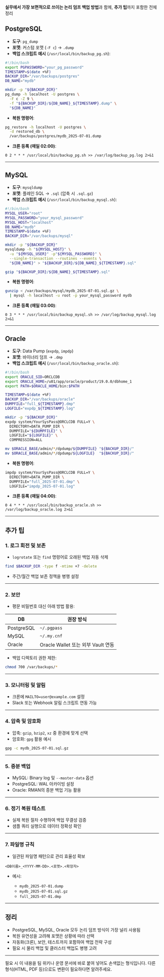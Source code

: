 **실무에서 가장 보편적으로 쓰이는 논리 덤프 백업 방법**과 함께, **추가 팁**까지 포함한 전체 정리

## PostgreSQL

* **도구**: `pg_dump`
* **포맷**: 커스텀 포맷 (`-F c`) → `.dump`
* **백업 스크립트 예시** (`/usr/local/bin/backup_pg.sh`):

```bash
#!/bin/bash
export PGPASSWORD="your_pg_password"
TIMESTAMP=$(date +%F)
BACKUP_DIR="/var/backups/postgres"
DB_NAME="mydb"

mkdir -p "${BACKUP_DIR}"
pg_dump -h localhost -U postgres \
  -F c -Z 9 \
  -f "${BACKUP_DIR}/${DB_NAME}_${TIMESTAMP}.dump" \
  "${DB_NAME}"
```

* **복원 명령어**:

```bash
pg_restore -h localhost -U postgres \
  -d restored_db \
  /var/backups/postgres/mydb_2025-07-01.dump
```

* **크론 등록 (매일 02:00)**:

```
0 2 * * * /usr/local/bin/backup_pg.sh >> /var/log/backup_pg.log 2>&1
```

---

## MySQL

* **도구**: `mysqldump`
* **포맷**: 플레인 SQL → `.sql` (압축 시 `.sql.gz`)
* **백업 스크립트 예시** (`/usr/local/bin/backup_mysql.sh`):

```bash
#!/bin/bash
MYSQL_USER="root"
MYSQL_PASSWORD="your_mysql_password"
MYSQL_HOST="localhost"
DB_NAME="mydb"
TIMESTAMP=$(date +%F)
BACKUP_DIR="/var/backups/mysql"

mkdir -p "${BACKUP_DIR}"
mysqldump -h "${MYSQL_HOST}" \
  -u "${MYSQL_USER}" -p"${MYSQL_PASSWORD}" \
  --single-transaction --routines --events \
  "${DB_NAME}" > "${BACKUP_DIR}/${DB_NAME}_${TIMESTAMP}.sql"

gzip "${BACKUP_DIR}/${DB_NAME}_${TIMESTAMP}.sql"
```

* **복원 명령어**:

```bash
gunzip < /var/backups/mysql/mydb_2025-07-01.sql.gz \
  | mysql -h localhost -u root -p your_mysql_password mydb
```

* **크론 등록 (매일 03:00)**:

```
0 3 * * * /usr/local/bin/backup_mysql.sh >> /var/log/backup_mysql.log 2>&1
```

---

## Oracle

* **도구**: Data Pump (`expdp`, `impdp`)
* **포맷**: 바이너리 덤프 → `.dmp`
* **백업 스크립트 예시** (`/usr/local/bin/backup_oracle.sh`):

```bash
#!/bin/bash
export ORACLE_SID=ORCLCDB
export ORACLE_HOME=/u01/app/oracle/product/19.0.0/dbhome_1
export PATH=$ORACLE_HOME/bin:$PATH

TIMESTAMP=$(date +%F)
BACKUP_DIR="/var/backups/oracle"
DUMPFILE="full_${TIMESTAMP}.dmp"
LOGFILE="expdp_${TIMESTAMP}.log"

mkdir -p "${BACKUP_DIR}"
expdp system/YourSysPass@ORCLCDB FULL=Y \
  DIRECTORY=DATA_PUMP_DIR \
  DUMPFILE="${DUMPFILE}" \
  LOGFILE="${LOGFILE}" \
  COMPRESSION=ALL

mv $ORACLE_BASE/admin/*/dpdump/${DUMPFILE} "${BACKUP_DIR}/"
mv $ORACLE_BASE/admin/*/dpdump/${LOGFILE}  "${BACKUP_DIR}/"
```

* **복원 명령어**:

```bash
impdp system/YourSysPass@ORCLCDB FULL=Y \
  DIRECTORY=DATA_PUMP_DIR \
  DUMPFILE="full_2025-07-01.dmp" \
  LOGFILE="impdp_2025-07-01.log"
```

* **크론 등록 (매일 04:00)**:

```
0 4 * * * /usr/local/bin/backup_oracle.sh >> /var/log/backup_oracle.log 2>&1
```

---

## 추가 팁

### 1. 로그 회전 및 보존

* `logrotate` 또는 `find` 명령어로 오래된 백업 자동 삭제

```bash
find $BACKUP_DIR -type f -mtime +7 -delete
```

* 주간/월간 백업 보존 정책을 병행 설정

---

### 2. 보안

* 평문 비밀번호 대신 아래 방법 활용:

| DB         | 권장 방식                        |
| ---------- | ---------------------------- |
| PostgreSQL | `~/.pgpass`                  |
| MySQL      | `~/.my.cnf`                  |
| Oracle     | Oracle Wallet 또는 외부 Vault 연동 |

* 백업 디렉토리 권한 제한:

```bash
chmod 700 /var/backups/*
```

---

### 3. 모니터링 및 알림

* 크론에 `MAILTO=user@example.com` 설정
* Slack 또는 Webhook 알림 스크립트 연동 가능

---

### 4. 압축 및 암호화

* 압축: `gzip`, `bzip2`, `xz` 중 환경에 맞게 선택
* 암호화: `gpg` 활용 예시

```bash
gpg -c mydb_2025-07-01.sql.gz
```

---

### 5. 증분 백업

* MySQL: Binary log 및 `--master-data` 옵션
* PostgreSQL: WAL 아카이빙 설정
* Oracle: RMAN의 증분 백업 기능 활용

---

### 6. 정기 복원 테스트

* 실제 복원 절차 수행하여 백업 무결성 검증
* 샘플 쿼리 실행으로 데이터 정확성 확인

---

### 7. 파일명 규칙

* 일관된 파일명 패턴으로 관리 효율성 확보

```
<DB이름>_<YYYY-MM-DD>.<포맷>.<확장자>
```

* 예시:

  * `mydb_2025-07-01.dump`
  * `mydb_2025-07-01.sql.gz`
  * `full_2025-07-01.dmp`

---

## 정리

* PostgreSQL, MySQL, Oracle 모두 논리 덤프 방식이 가장 널리 사용됨
* 복원 유연성을 고려해 포맷은 상황에 따라 선택
* 자동화(크론), 보안, 테스트까지 포함하여 백업 전략 구성
* 필요 시 물리 백업 및 클러스터 백업도 병행 고려

---

필요 시 이 내용을 팀 위키나 운영 문서에 바로 붙여 넣어도 손색없는 형식입니다. 다른 형식(HTML, PDF 등)으로도 변환이 필요하다면 알려주세요.
